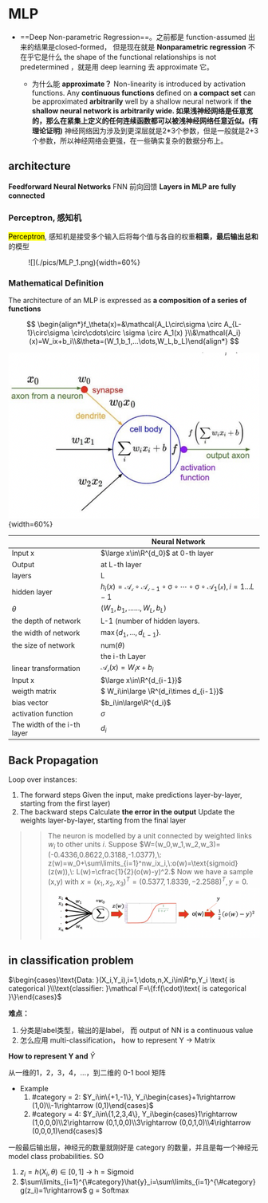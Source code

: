 # MLP

- ==Deep Non-parametric Regression==。之前都是 function-assumed 出来的结果是closed-formed， 但是现在就是 **Nonparametric regression** 不在乎它是什么 the shape of the functional relationships is not predetermined ，就是用 deep learning 去 approximate 它。

  - 为什么能 **approximate？**
  Non-linearity is introduced by activation functions.
  Any **continuous functions** defined on **a compact set** can be approximated **arbitrarily** well by a shallow neural network if **the shallow neural network is arbitrarily wide. 如果浅神经网络是任意宽的，那么在紧集上定义的任何连续函数都可以被浅神经网络任意近似。(有理论证明)**
  神经网络因为涉及到更深层就是2*3个参数，但是一般就是2+3个参数，所以神经网络会更强，在一些确实复杂的数据分布上。

## architecture

**Feedforward Neural Networks** FNN 前向回馈 **Layers in MLP are fully connected**

### Perceptron, 感知机

<div class="grid" markdown>
<p><mark>Perceptron</mark>, 感知机是接受多个输入后将每个值与各自的权重<b>相乘，最后输出总和</b>的模型</p>
<figure markdown="span">![](./pics/MLP_1.png){width=60%}</figure>
</div>

### Mathematical Definition

The architecture of an MLP is expressed as **a composition of a series of functions**

$$
\begin{align*}f_\theta(x)=&\mathcal{A_L\circ\sigma \circ A_{L-1}\circ\sigma \circ\cdots\circ \sigma \circ A_1(x) }\\&\mathcal{A_i}(x)=W_ix+b_i\\&\theta=(W_1,b_1,...\dots,W_L,b_L)\end{align*}
$$

![](./pics/MLP_2.png){width=60%}

|  | Neural Network |
| --- | --- |
| Input x | $\large x\in\R^{d_0}$ at 0-th layer |
| Output | at L-th layer |
| layers | L |
| hidden layer | $h_i(x)=\mathcal{A_i \circ A_{i-1}\circ\sigma \circ\cdots\circ \sigma \circ A_1(x) },i=1...L-1$ |
| $\theta$ | $(W_1,b_1,...\dots,W_L,b_L)$ |
| the depth of network | L-1 (number of hidden layers. |
| the width of  network | $\max\{d_1 , ... , d_{L-1}\}.$ |
| the size of  network | $\text{num}( \theta)$ |
|  | the i-th Layer |
| linear transformation | $\mathcal{A_i}(x)=W_ix+b_i$ |
| Input x | $\large x\in\R^{d_{i-1}}$ |
| weigth matrix | $ W_i\in\large \R^{d_i\times d_{i-1}}$ |
| bias vector | $b_i\in\large\R^{d_i}$ |
| activation function |  $\sigma$ |
| The width of the i-th layer | $d_i$ |

## Back Propagation

Loop over instances:

1. The forward steps
Given the input, make predictions layer-by-layer, starting from the first layer)
2. The backward steps
Calculate **the error in the output**
Update the weights layer-by-layer, starting from the final layer

> > The neuron is modelled by a unit connected by weighted links $w_i$ to other units 𝑖. Suppose $W=(w_0,w_1,w_2,w_3)=(-0.4336,0.8622,0.3188,-1.0377),\: z(w)=w_0+\sum\limits_{i=1}^nw_ix_i,\:o(w)=\text{sigmoid}(z(w)),\: L(w)=\cfrac{1}{2}(o(w)-y)^2.$
> > Now we have a sample (x,y) with $x = (x_1,x_2,x_3)^T = (0.5377,1.8339,-2.2588)^T, y = 0$.
> > ![](./pics/MLP_3.png)

## in classification problem

$\begin{cases}\text{Data: }(X_i,Y_i),i=1,\dots,n,X_i\in\R^p,Y_i \text{ is categorical }\\\text{classifier: }\mathcal F=\{f:f(\cdot)\text{ is categorical }\}\end{cases}$

**难点：**

1. 分类是label类型，输出的是label， 而 output of NN is a continuous value
2. 怎么应用 multi-classification， how to represent Y   $\rightarrow$ Matrix

**How to represent Y and** $\hat{Y}$

从一维的1，2，3，4，…，到二维的 0-1 bool 矩阵

- Example
    1. \#category = 2: $Y_i\in\{+1,-1\}, Y_i\begin{cases}+1\rightarrow (1,0)\\-1\rightarrow (0,1)\end{cases}$
    2. \#category = 4: $Y_i\in\{1,2,3,4\}, Y_i\begin{cases}1\rightarrow (1,0,0,0)\\2\rightarrow (0,1,0,0)\\3\rightarrow (0,0,1,0)\\4\rightarrow (0,0,0,1)\end{cases}$

一般最后输出层，神经元的数量就刚好是 category 的数量，并且是每一个神经元 model class probabilities. SO

1. $z_i=h(X_i,\theta)\in[0,1]$ $\rightarrow$ h = Sigmoid
2. $\sum\limits_{i=1}^{\#category}\hat{y}_i=\sum\limits_{i=1}^{\#category}g(z_i)=1\rightarrow$  g = Softmax
